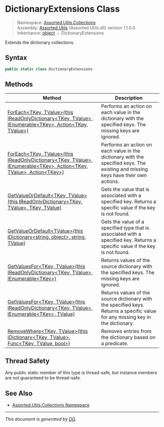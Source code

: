 ﻿# DictionaryExtensions Class

> Namespace: [Assorted.Utils.Collections](index.md#assortedutilscollections-namespace)\
> Assembly: [Assorted.Utils](index.md) (Assorted.Utils.dll) version 1.1.0.0\
> Inheritance: [object](https://docs.microsoft.com/en-us/dotnet/api/system.object) `→` DictionaryExtensions

Extends the dictionary collections.

## Syntax

```csharp
public static class DictionaryExtensions
```

## Methods

Method | Description
--- | ---
[ForEach\<TKey, TValue>(this IReadOnlyDictionary\<TKey, TValue>, IEnumerable\<TKey>, Action\<TKey, TValue>)](Assorted.Utils.Collections.DictionaryExtensions.ForEach.md#foreachtkey-tvaluethis-ireadonlydictionarytkey-tvalue-ienumerabletkey-actiontkey-tvalue) | Performs an action on each value in the dictionary with the specified keys. The missing keys are ignored.
[ForEach\<TKey, TValue>(this IReadOnlyDictionary\<TKey, TValue>, IEnumerable\<TKey>, Action\<TKey, TValue>, Action\<TKey>)](Assorted.Utils.Collections.DictionaryExtensions.ForEach.md#foreachtkey-tvaluethis-ireadonlydictionarytkey-tvalue-ienumerabletkey-actiontkey-tvalue-actiontkey) | Performs an action on each value in the dictionary with the specified keys. The existing and missing keys have their own actions.
[GetValueOrDefault\<TKey, TValue>(this IReadOnlyDictionary\<TKey, TValue>, TKey, TValue)](Assorted.Utils.Collections.DictionaryExtensions.GetValueOrDefault.md#getvalueordefaulttkey-tvaluethis-ireadonlydictionarytkey-tvalue-tkey-tvalue) | Gets the value that is associated with a specified key. Returns a specific value if the key is not found.
[GetValueOrDefault\<TValue>(this IDictionary\<string, object>, string, TValue)](Assorted.Utils.Collections.DictionaryExtensions.GetValueOrDefault.md#getvalueordefaulttvaluethis-idictionarystring-object-string-tvalue) | Gets the value of a specified type that is associated with a specified key. Returns a specific value if the key is not found.
[GetValuesFor\<TKey, TValue>(this IReadOnlyDictionary\<TKey, TValue>, IEnumerable\<TKey>)](Assorted.Utils.Collections.DictionaryExtensions.GetValuesFor.md#getvaluesfortkey-tvaluethis-ireadonlydictionarytkey-tvalue-ienumerabletkey) | Returns values of the source dictionary with the specified keys. The missing keys are ignored.
[GetValuesFor\<TKey, TValue>(this IReadOnlyDictionary\<TKey, TValue>, IEnumerable\<TKey>, TValue)](Assorted.Utils.Collections.DictionaryExtensions.GetValuesFor.md#getvaluesfortkey-tvaluethis-ireadonlydictionarytkey-tvalue-ienumerabletkey-tvalue) | Returns values of the source dictionary with the specified keys. Returns a specific value for any missing key in the dictionary.
[RemoveWhere\<TKey, TValue>(this IDictionary\<TKey, TValue>, Func\<TKey, TValue, bool>)](Assorted.Utils.Collections.DictionaryExtensions.RemoveWhere.md) | Removes entries from the dictionary based on a predicate.

## Thread Safety

Any public static member of this type is thread\-safe, but instance members are not guaranteed to be thread\-safe.

## See Also

- [Assorted.Utils.Collections Namespace](index.md#assortedutilscollections-namespace)

---

_This document is generated by [DG](https://github.com/Khojasteh/dg)._
